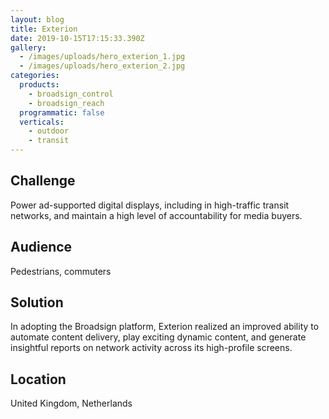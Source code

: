 ```yaml
---
layout: blog
title: Exterion
date: 2019-10-15T17:15:33.390Z
gallery:
  - /images/uploads/hero_exterion_1.jpg
  - /images/uploads/hero_exterion_2.jpg
categories:
  products:
    - broadsign_control
    - broadsign_reach
  programmatic: false
  verticals:
    - outdoor
    - transit
---
```

## Challenge

Power ad-supported digital displays, including in high-traffic transit networks, and maintain a high level of accountability for media buyers.

## Audience

Pedestrians, commuters

## Solution

In adopting the Broadsign platform, Exterion realized an improved ability to automate content delivery, play exciting dynamic content, and generate insightful reports on network activity across its high-profile screens.

## Location

United Kingdom, Netherlands
